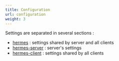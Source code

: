 ```yaml
---
title: Configuration
url: configuration
weight: 3
---
```


Settings are separated in several sections :

- [hermes](hermes) : settings shared by server and all clients
- [hermes-server](hermes-server) : server's settings
- [hermes-client](hermes-client) : settings shared by all clients
<!-- TODO : - [hermes-client-*clientName*](hermes-client-plugins) : specific client's settings -->
